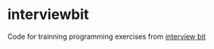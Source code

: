 # interviewbit

Code for trainning programming exercises from [interview bit](http://www.interviewbit.com)
